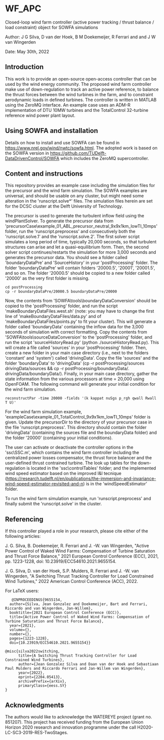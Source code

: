 # WF_APC
Closed-loop wind farm controller (active power tracking / thrust balance / load constraint) object for SOWFA simulations 

Author: J G Silva, D van der Hoek, B M Doekemeijer, R Ferrari and and J W van Wingerden

Date: May 30th, 2022

## Introduction
This work is to provide an open-source open-access controller that can be used by the wind energy community.
The proposed wind farm controller make use of down-regulation to track an active power reference, to balance the thrust forces between the wind turbines in the farm, and to constraint aerodynamic loads in defined turbines.
The controller is written in MATLAB using the ZeroMQ interface. An example case uses an ADM-R implementation of DTU 10MW turbines and the TotalControl 32-turbine reference wind power plant layout.

## Using SOWFA and installation
Details on how to install and use SOWFA can be found in https://www.nrel.gov/wind/nwtc/sowfa.html. The adopted work is based on the SOWFA version in
https://github.com/TUDelft-DataDrivenControl/SOWFA which includes the ZeroMQ supercontroller.

## Content and instructions
This repository provides an example case including the simulation files for the precursor and the wind farm simulation. 
The SOWFA examples are universal, and should be usable on any cluster, but might need some alteration in the 'runscript.solve*' files. The simulation files herein are set for the DCSC cluster at the Delft University of Technology. 

The precursor is used to generate the turbulent inflow field using the windPlantSolver. To generate the precursor data from 'precursorCase\example_01_ABL_precursor_neutral_9x9x1km_lowTI_10mps' folder, run the 'runscript.preprocess' and consecutively both the 'runscript.solve.1' and the 'runscript.solve.2'. The first solver script simulates a long period of time, typically 20,000 seconds, so that turbulent structures can arise and let a quasi-equilibrium form. Then, the second solver script continues/restarts the simulation for more 3,000 seconds and generates the precursor data. 
You should see a folder called 'boundaryDataPre' and 'SourceHistory' in your 'postProcessing' folder. The folder 'boundaryDataPre' will contain folders '20000.5', '20001', '20001.5', and so on. The folder '20000.5' should be copied to a new folder called '20000' as the very first folder is missing.
```
cd postProcessing
cp -r boundaryDataPre/20000.5 boundaryDataPre/20000
```
Now, the contents from 'SOWFA\tools\boundaryDataConversion' should be copied to the 'postProcessing' folder, and run the script 'makeBoundaryDataFiles.west.sh' (note: you may have to change the first line of 'makeBoundaryDataFiles/data.py' and of 'makeBoundaryDataFiles/points.py' to fit your cluster). This will generate a folder called 'boundaryData' containing the inflow data for the 3,000 seconds of simulation with correct formatting. Copy the contents from 'SOWFA\tools\sourceDataConversion' to the 'postProcessing' folder, and run the script 'sourceHistoryRead.py' (python ./sourceHistoryRead.py). This will create a file called 'sources' in your 'postProcessing' folder. Then, create a new folder in your main case directory (i.e., next to the folders 'constant' and 'system') called 'drivingData'. Copy the file 'sources' and the folder 'boundaryData' to 'drivingData' (cp -r postProcessing/sources drivingData/sources && cp -r postProcessing/boundaryData/. drivingData/boundaryData/). Finally, in your main case directory, gather the state information from the various processors at time = 20,000 using OpenFOAM. The following command will generate your initial condition for the wind farm simulation.
```
reconstructPar -time 20000 -fields '(k kappat nuSgs p_rgh qwall Rwall T U)'
```

For the wind farm simulation example, 'exampleCase\example_01_TotalControl_9x9x1km_lowTI_10mps' folder is given. Update the precursorDir to the directory of your precursor case in the file 'runscript.preprocess'. This directory should contain the folder 'drivingData' (containing the sources file and the boundaryData folder) and the folder '20000' (containing your initial conditions). 

The user can activate or deactivate the controller options in the 'ssc\SSC.m', which contains the wind farm controller including the centralized power losses compensator, the thrust force balancer and the user-defined thrust contrained turbine. The look up tables for the down-regulation is located in the 'ssc\controlTables' folder; and the implemented wind speed estimator based on the improved I&I tecnique (https://research.tudelft.nl/en/publications/the-immersion-and-invariance-wind-speed-estimator-revisited-and-n) is in the 'windSpeedEstimator' folder. 

To run the wind farm simulation example, run 'runscript.preprocess' and finally submit the 'runscript.solve' in the cluster.

## Referencing
If this controller played a role in your research, please cite either of the following articles:

J. G. Silva, B. Doekemeijer, R. Ferrari and J. -W. van Wingerden, "Active Power Control of Waked Wind Farms: Compensation of Turbine Saturation and Thrust Force Balance," 2021 European Control Conference (ECC), 2021, pp. 1223-1228, doi: 10.23919/ECC54610.2021.9655154.

J. G. Silva, D. van der Hoek, S.P. Mulders, R. Ferrari and J. -W. van Wingerden, "A Switching Thrust Tracking Controller for Load Constrained Wind Turbines," 2022 American Control Conference (ACC), 2022.

For LaTeX users:
```
   @INPROCEEDINGS{9655154,
  author={Silva, Jean Gonzalez and Doekemeijer, Bart and Ferrari, Riccardo and van Wingerden, Jan-Willem},
  booktitle={2021 European Control Conference (ECC)}, 
  title={Active Power Control of Waked Wind Farms: Compensation of Turbine Saturation and Thrust Force Balance}, 
  year={2021},
  volume={},
  number={},
  pages={1223-1228},
  doi={10.23919/ECC54610.2021.9655154}}
```
```
@misc{silva2022switching,
      title={A Switching Thrust Tracking Controller for Load Constrained Wind Turbines}, 
      author={Jean Gonzalez Silva and Daan van der Hoek and Sebastiaan Paul Mulders and Riccardo Ferrari and Jan-Willem van Wingerden},
      year={2022},
      eprint={2204.05413},
      archivePrefix={arXiv},
      primaryClass={eess.SY}
}
```

## Acknowledgments 
The authors would like to acknowledge the WATEREYE project (grant no. 851207). This project has received funding from the European Union Horizon 2020 research and innovation programme under the call H2020-LC-SC3-2019-RES-TwoStages.
